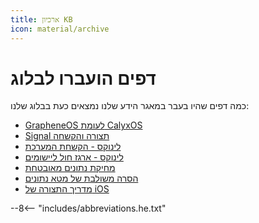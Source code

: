 ```yaml
---
title: ארכיון KB
icon: material/archive
---
```


# דפים הועברו לבלוג

כמה דפים שהיו בעבר במאגר הידע שלנו נמצאים כעת בבלוג שלנו:

- [GrapheneOS לעומת CalyxOS](https://blog.privacyguides.org/2022/04/21/grapheneos-or-calyxos/)
- [Signal תצורה והקשחה](https://blog.privacyguides.org/2022/07/07/signal-configuration-and-hardening/)
- [לינוקס - הקשחת המערכת](https://blog.privacyguides.org/2022/04/22/linux-system-hardening/)
- [לינוקס - ארגז חול ליישומים](https://blog.privacyguides.org/2022/04/22/linux-application-sandboxing/)
- [מחיקת נתונים מאובטחת](https://blog.privacyguides.org/2022/05/25/secure-data-erasure/)
- [הסרה משולבת של מטא נתונים](https://blog.privacyguides.org/2022/04/09/integrating-metadata-removal/)
- [מדריך התצורה של iOS](https://blog.privacyguides.org/2022/10/22/ios-configuration-guide/)

--8<-- "includes/abbreviations.he.txt"
